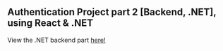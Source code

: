 ## Authentication Project part 2 [Backend, .NET], using React & .NET

View the .NET backend part [here!](https://github.com/OsvarK/AuthProject-Part2-DOTNET)
